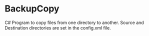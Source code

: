# BackupCopy
C# Program to copy files from one directory to another. Source and Destination directories are set in the config.xml file.
